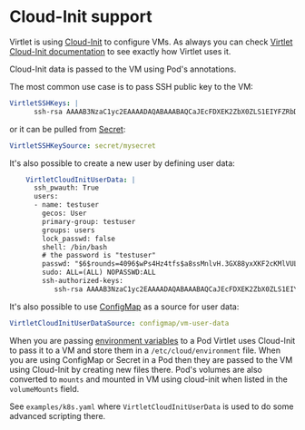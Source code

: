 # Cloud-Init support

Virtlet is using [Cloud-Init](https://cloudinit.readthedocs.io/en/latest/) to configure VMs. As always you can check [Virtlet Cloud-Init documentation](../../reference/cloud-init/) to see exactly how Virtlet uses it.

Cloud-Init data is passed to the VM using Pod's annotations.

The most common use case is to pass SSH public key to the VM:

```yaml
VirtletSSHKeys: |
      ssh-rsa AAAAB3NzaC1yc2EAAAADAQABAAABAQCaJEcFDXEK2ZbX0ZLS1EIYFZRbDAcRfuVjpstSc0De8+sV1aiu+dePxdkuDRwqFtCyk6dEZkssjOkBXtri00MECLkir6FcH3kKOJtbJ6vy3uaJc9w1ERo+wyl6SkAh/+JTJkp7QRXj8oylW5E20LsbnA/dIwWzAF51PPwF7A7FtNg9DnwPqMkxFo1Th/buOMKbP5ZA1mmNNtmzbMpMfJATvVyiv3ccsSJKOiyQr6UG+j7sc/7jMVz5Xk34Vd0l8GwcB0334MchHckmqDB142h/NCWTr8oLakDNvkfC1YneAfAO41hDkUbxPtVBG5M/o7P4fxoqiHEX+ZLfRxDtHB53 me@localhost
```

or it can be pulled from [Secret](https://kubernetes.io/docs/concepts/configuration/secret/):

```yaml
VirtletSSHKeySource: secret/mysecret
```

It's also possible to create a new user by defining user data:

```yaml
    VirtletCloudInitUserData: |
      ssh_pwauth: True
      users:
      - name: testuser
        gecos: User
        primary-group: testuser
        groups: users
        lock_passwd: false
        shell: /bin/bash
        # the password is "testuser"
        passwd: "$6$rounds=4096$wPs4Hz4tfs$a8ssMnlvH.3GX88yxXKF2cKMlVULsnydoOKgkuStTErTq2dzKZiIx9R/pPWWh5JLxzoZEx7lsSX5T2jW5WISi1"
        sudo: ALL=(ALL) NOPASSWD:ALL
        ssh-authorized-keys:
           ssh-rsa AAAAB3NzaC1yc2EAAAADAQABAAABAQCaJEcFDXEK2ZbX0ZLS1EIYFZRbDAcRfuVjpstSc0De8+sV1aiu+dePxdkuDRwqFtCyk6dEZkssjOkBXtri00MECLkir6FcH3kKOJtbJ6vy3uaJc9w1ERo+wyl6SkAh/+JTJkp7QRXj8oylW5E20LsbnA/dIwWzAF51PPwF7A7FtNg9DnwPqMkxFo1Th/buOMKbP5ZA1mmNNtmzbMpMfJATvVyiv3ccsSJKOiyQr6UG+j7sc/7jMVz5Xk34Vd0l8GwcB0334MchHckmqDB142h/NCWTr8oLakDNvkfC1YneAfAO41hDkUbxPtVBG5M/o7P4fxoqiHEX+ZLfRxDtHB53 me@localhost
```

It's also possible to use [ConfigMap](https://kubernetes.io/docs/tasks/configure-pod-container/configure-pod-configmap/) as a source for user data:

```yaml
VirtletCloudInitUserDataSource: configmap/vm-user-data
```

When you are passing
[environment variables](../../reference/vm-pod-spec/#environment-variables) to a Pod Virtlet
uses Cloud-Init to pass it to a VM and store them in a
`/etc/cloud/environment` file.  When you are using ConfigMap or Secret
in a Pod then they are passed to the VM using Cloud-Init by creating
new files there. Pod's volumes are also converted to `mounts` and
mounted in VM using cloud-init when listed in the `volumeMounts`
field.

See `examples/k8s.yaml` where `VirtletCloudInitUserData` is used to do some advanced scripting there.
